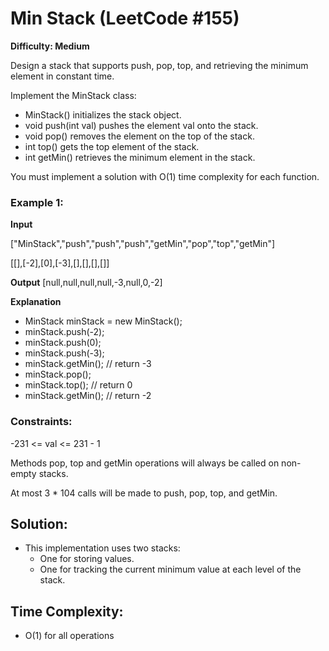 # Min Stack (LeetCode #155)
**Difficulty: Medium**

Design a stack that supports push, pop, top, and retrieving the minimum element in constant time.

Implement the MinStack class:

- MinStack() initializes the stack object.
- void push(int val) pushes the element val onto the stack.
- void pop() removes the element on the top of the stack.
- int top() gets the top element of the stack.
- int getMin() retrieves the minimum element in the stack.
  
You must implement a solution with O(1) time complexity for each function.

 

### Example 1:

**Input**

["MinStack","push","push","push","getMin","pop","top","getMin"]

[[],[-2],[0],[-3],[],[],[],[]]

**Output**
[null,null,null,null,-3,null,0,-2]

**Explanation**
- MinStack minStack = new MinStack();
- minStack.push(-2);
- minStack.push(0);
- minStack.push(-3);
- minStack.getMin(); // return -3
- minStack.pop();
- minStack.top();    // return 0
- minStack.getMin(); // return -2
 

### Constraints:

-231 <= val <= 231 - 1

Methods pop, top and getMin operations will always be called on non-empty stacks.

At most 3 * 104 calls will be made to push, pop, top, and getMin.

## Solution:
- This implementation uses two stacks:
  - One for storing values.
  - One for tracking the current minimum value at each level of the stack.

## Time Complexity:
- O(1) for all operations

